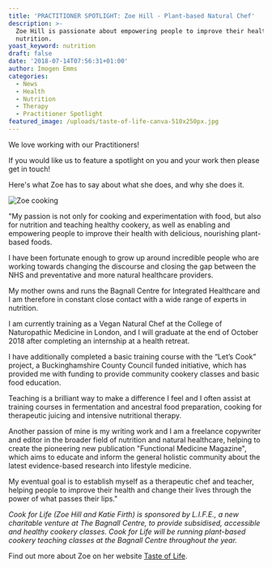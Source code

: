 ```yaml
---
title: 'PRACTITIONER SPOTLIGHT: Zoe Hill - Plant-based Natural Chef'
description: >-
  Zoe Hill is passionate about empowering people to improve their health through
  nutrition.
yoast_keyword: nutrition
draft: false
date: '2018-07-14T07:56:31+01:00'
author: Imogen Emms
categories:
  - News
  - Health
  - Nutrition
  - Therapy
  - Practitioner Spotlight
featured_image: /uploads/taste-of-life-canva-510x250px.jpg
---
```

We love working with our Practitioners!

If you would like us to feature a spotlight on you and your work then please get in touch!

Here's what Zoe has to say about what she does,
and why she does it.

![Zoe cooking](/uploads/zoe-hill-cooking.jpg)

"My passion is not only for cooking and experimentation with food, but also for nutrition and teaching healthy cookery, as well as enabling and empowering people to improve their health with delicious, nourishing plant-based foods.​

I have been fortunate enough to grow up around incredible people who are working towards changing the discourse and closing the gap between the NHS and preventative and more natural healthcare providers.

My mother owns and runs the Bagnall Centre for Integrated Healthcare and I am therefore in constant close contact with a wide range of experts in nutrition.

I am currently training as a Vegan Natural Chef at the College of Naturopathic Medicine in London, and I will graduate at the end of October 2018 after completing an internship at a health retreat.

I have additionally completed a basic training course with the “Let’s Cook” project, a Buckinghamshire County Council funded initiative, which has provided me with funding to provide community cookery classes and basic food education.

Teaching is a brilliant way to make a difference I feel and I often assist at training courses in fermentation and ancestral food preparation, cooking for therapeutic juicing and intensive nutritional therapy.​

Another passion of mine is my writing work and I am a freelance copywriter and editor in the broader field of nutrition and natural healthcare, helping to create the pioneering new publication "Functional Medicine Magazine", which aims to educate and inform the general holistic community about the latest evidence-based research into lifestyle medicine.

My eventual goal is to establish myself as a therapeutic chef and teacher, helping people to improve their health and change their lives through the power of what passes their lips."

_Cook for Life (Zoe Hill and Katie Firth) is sponsored by L.I.F.E., a new charitable venture at The Bagnall Centre, to provide subsidised, accessible and healthy cookery classes. Cook for Life will be running plant-based cookery teaching classes at the Bagnall Centre throughout the year._

Find out more about Zoe on her website [Taste of Life](https://www.tasteoflifefood.co.uk/).
